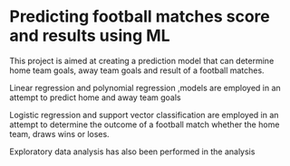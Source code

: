 # Predicting football matches score and results using ML

This project  is aimed at creating a prediction model that can determine home team goals, away team goals and result of a football matches.

Linear regression and polynomial regression ,models are employed in an attempt to predict home and away team goals

Logistic regression and support vector classification are employed in an attempt to determine the outcome of a football match whether the home team, draws wins or loses.

Exploratory data analysis has also been performed in the analysis
